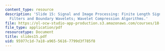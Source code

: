 ```yaml
---
content_type: resource
description: 'Slide 15: Signal and Image Processing: Finite Length Signals; Boundary
  Filters and Boundary Wavelets; Wavelet Compression Algorithms.'
file: https://ol-ocw-studio-app-production.s3.amazonaws.com/courses/18-327-wavelets-filter-banks-and-applications-spring-2003/95977c1d7a18a96556167799d3f785f8_slides15.pdf
file_type: application/pdf
resourcetype: Document
title: slides15.pdf
uid: 95977c1d-7a18-a965-5616-7799d3f785f8
---
```

